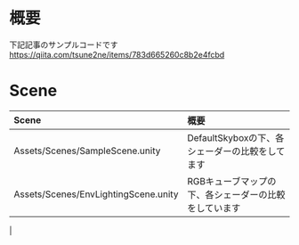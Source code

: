 # 概要
下記記事のサンプルコードです
https://qiita.com/tsune2ne/items/783d665260c8b2e4fcbd

# Scene
| Scene | 概要 |
|:---|:---|
| Assets/Scenes/SampleScene.unity | DefaultSkyboxの下、各シェーダーの比較をしてます |
| Assets/Scenes/EnvLightingScene.unity | RGBキューブマップの下、各シェーダーの比較をしています 
|
